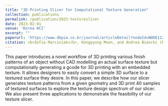 ```yaml
---
title: "3D Printing Slicer for Computational Texture Generation"
collection: publications
permalink: /publication/2023-textureslicer
date: 2023-02-01
venue: 'Korea HCI'
excerpt: ""
paperurl: 'https://www.dbpia.co.kr/journal/articleDetail?nodeId=NODE11229626'
citation: <b>Zofia Marciniak</b>, Kongpyung Moon, and Andrea Bianchi (Korea HCI 2023)
---
```


This paper introduces a novel workflow of 3D printing various finish patterns of an object without CAD modelling an actual surface texture but computationally generating a gcode for 3D printing with an embedded texture. It allows designers to easily convert a simple 3D surface to a textured surface they desire. In this paper, we describe how our slicer generates texture patterns from a given geometry and 3D print 40 samples of textured surfaces to explore the texture design spectrum of our slicer. We also present three applications to demonstrate the feasibility of our texture slicer.